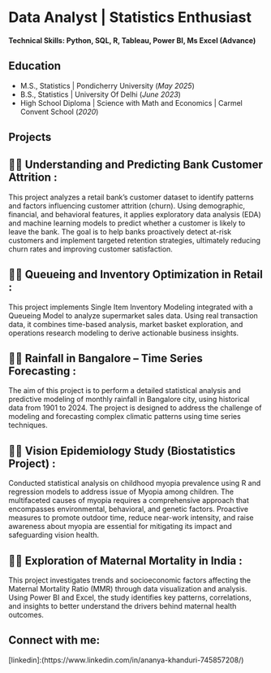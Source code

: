 # Data Analyst | Statistics Enthusiast

#### Technical Skills: Python, SQL, R, Tableau, Power BI, Ms Excel (Advance)

## Education						       		
- M.S., Statistics	| Pondicherry University (_May 2025_)	 			        		
- B.S., Statistics | University Of Delhi (_June 2023_)
- High School Diploma | Science with Math and Economics | Carmel Convent School (_2020_)

## Projects
<h2>👨‍💻 Understanding and Predicting Bank Customer Attrition :</h2>
This project analyzes a retail bank’s customer dataset to identify patterns and factors influencing customer attrition (churn). Using demographic, financial, and behavioral features, it applies exploratory data analysis (EDA) and machine learning models to predict whether a customer is likely to leave the bank.
The goal is to help banks proactively detect at-risk customers and implement targeted retention strategies, ultimately reducing churn rates and improving customer satisfaction.

<h2>👨‍💻 Queueing and Inventory Optimization in Retail :</h2>
This project implements Single Item Inventory Modeling integrated with a Queueing Model to analyze supermarket sales data.
Using real transaction data, it combines time-based analysis, market basket exploration, and operations research modeling to derive actionable business insights.

<h2>👨‍💻 Rainfall in Bangalore – Time Series Forecasting :</h2>
The aim of this project is to perform a detailed statistical analysis and predictive modeling of monthly rainfall in Bangalore city, using historical data from 1901 to 2024. The project is designed to address the challenge of modeling and forecasting complex climatic patterns using time series techniques.

<h2>👨‍💻 Vision Epidemiology Study (Biostatistics Project) :</h2>
Conducted statistical analysis on childhood myopia prevalence using R and regression models to address issue of Myopia among children. The multifaceted causes of myopia requires a comprehensive approach that encompasses environmental, behavioral, and genetic factors. Proactive measures to promote outdoor time, reduce near-work intensity, and raise awareness about myopia are essential for mitigating its impact and safeguarding vision health.

<h2>👨‍💻 Exploration of Maternal Mortality in India :</h2>
This project investigates trends and socioeconomic factors affecting the Maternal Mortality Ratio (MMR) through data visualization and analysis.
Using Power BI and Excel, the study identifies key patterns, correlations, and insights to better understand the drivers behind maternal health outcomes.

<h2>  Connect with me:</h2>
[linkedin]:(https://www.linkedin.com/in/ananya-khanduri-745857208/)

